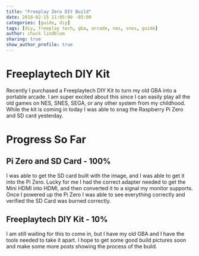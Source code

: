 ```yaml
---
title: "Freeplay Zero DIY Build"
date: 2018-02-15 11:05:00 -05:00
categories: [guide, diy]
tags: [diy, freeplay tech, gba, arcade, nes, snes, guide]
author: chuck lindblom
sharing: true
show_author_profile: true
---
```


# Freeplaytech DIY Kit
Recently I purchased a Freeplaytech DIY Kit to turn my old GBA into a portable arcade. I am super excited about this since I can easily play all the old games on NES, SNES, SEGA, or any other system from my childhood. While the kit is coming in today I was able to snag the Raspberry Pi Zero and SD card yesterday. 

# Progress So Far

## Pi Zero and SD Card - 100%
I was able to get the SD card built with the image, and I was able to get it into the Pi Zero. Lucky for me I had the correct adapter needed to get the Mini HDMI into HDMI, and then converted it to a signal my monitor supports. Once I powered up the Pi Zero I was able to see everything correctly and verified the SD Card was burned correctly.
<!--more-->
## Freeplaytech DIY Kit - 10%
I am still waiting for this to come in, but I have my old GBA and I have the tools needed to take it apart. I hope to get some good build pictures soon and make some more posts showing the process of the build. 
